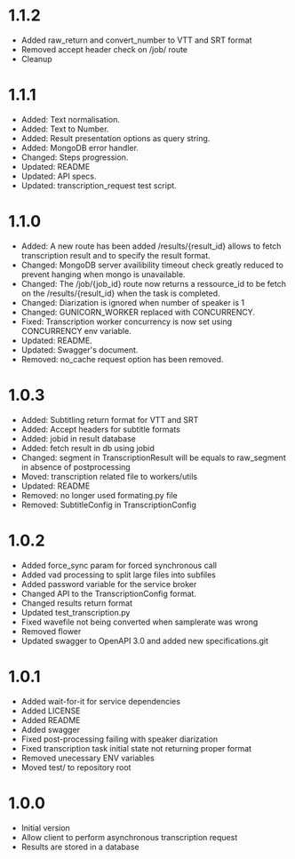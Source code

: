 # 1.1.2
 - Added raw_return and convert_number to VTT and SRT format
 - Removed accept header check on /job/ route
 - Cleanup

# 1.1.1
 - Added: Text normalisation.
 - Added: Text to Number. 
 - Added: Result presentation options as query string.
 - Added: MongoDB error handler. 
 - Changed: Steps progression.
 - Updated: README
 - Updated: API specs.
 - Updated: transcription_request test script.

# 1.1.0
 - Added: A new route has been added /results/{result_id} allows to fetch transcription result and to specify the result format.
 - Changed: MongoDB server availibility timeout check greatly reduced to prevent hanging when mongo is unavailable.
 - Changed: The /job/{job_id} route now returns a ressource_id to be fetch on the /results/{result_id} when the task is completed.
 - Changed: Diarization is ignored when number of speaker is 1
 - Changed: GUNICORN_WORKER replaced with CONCURRENCY.
 - Fixed: Transcription worker concurrency is now set using CONCURRENCY env variable.
 - Updated: README.
 - Updated: Swagger's document.
 - Removed: no_cache request option has been removed.

# 1.0.3
 - Added: Subtitling return format for VTT and SRT 
 - Added: Accept headers for subtitle formats
 - Added: jobid in result database
 - Added: fetch result in db using jobid
 - Changed: segment in TranscriptionResult will be equals to raw_segment in absence of postprocessing
 - Moved: transcription related file to workers/utils
 - Updated: README
 - Removed: no longer used formating.py file
 - Removed: SubtitleConfig in TranscriptionConfig

# 1.0.2
 - Added force_sync param for forced synchronous call
 - Added vad processing to split large files into subfiles
 - Added password variable for the service broker
 - Changed API to the TranscriptionConfig format.
 - Changed results return format
 - Updated test_transcription.py
 - Fixed wavefile not being converted when samplerate was wrong
 - Removed flower
 - Updated swagger to OpenAPI 3.0 and added new specifications.git

# 1.0.1
 - Added wait-for-it for service dependencies
 - Added LICENSE
 - Added README
 - Added swagger
 - Fixed post-processing failing with speaker diarization
 - Fixed transcription task initial state not returning proper format
 - Removed unecessary ENV variables
 - Moved test/ to repository root
 
# 1.0.0
 - Initial version
 - Allow client to perform asynchronous transcription request
 - Results are stored in a database